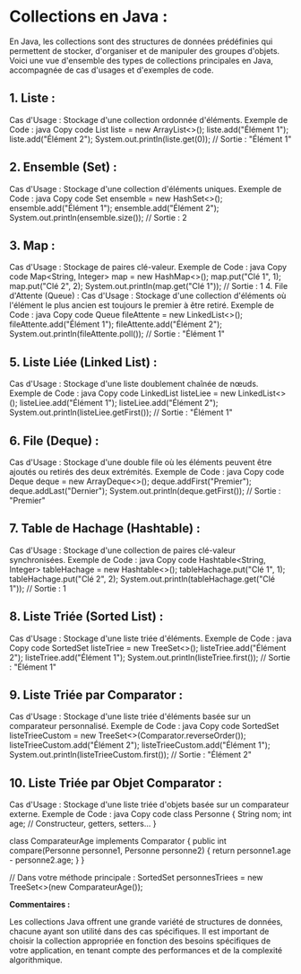 # Collections en Java :
En Java, les collections sont des structures de données prédéfinies qui permettent de stocker, d'organiser et de manipuler des groupes d'objets. Voici une vue d'ensemble des types de collections principales en Java, accompagnée de cas d'usages et d'exemples de code.

##  1. Liste :

Cas d'Usage : Stockage d'une collection ordonnée d'éléments.
Exemple de Code :
java
Copy code
List<String> liste = new ArrayList<>();
liste.add("Élément 1");
liste.add("Élément 2");
System.out.println(liste.get(0));  // Sortie : "Élément 1"

## 2. Ensemble (Set) :

Cas d'Usage : Stockage d'une collection d'éléments uniques.
Exemple de Code :
java
Copy code
Set<String> ensemble = new HashSet<>();
ensemble.add("Élément 1");
ensemble.add("Élément 2");
System.out.println(ensemble.size());  // Sortie : 2

## 3. Map :

Cas d'Usage : Stockage de paires clé-valeur.
Exemple de Code :
java
Copy code
Map<String, Integer> map = new HashMap<>();
map.put("Clé 1", 1);
map.put("Clé 2", 2);
System.out.println(map.get("Clé 1"));  // Sortie : 1
4. File d'Attente (Queue) :
Cas d'Usage : Stockage d'une collection d'éléments où l'élément le plus ancien est toujours le premier à être retiré.
Exemple de Code :
java
Copy code
Queue<String> fileAttente = new LinkedList<>();
fileAttente.add("Élément 1");
fileAttente.add("Élément 2");
System.out.println(fileAttente.poll());  // Sortie : "Élément 1"

## 5. Liste Liée (Linked List) :

Cas d'Usage : Stockage d'une liste doublement chaînée de nœuds.
Exemple de Code :
java
Copy code
LinkedList<String> listeLiee = new LinkedList<>();
listeLiee.add("Élément 1");
listeLiee.add("Élément 2");
System.out.println(listeLiee.getFirst());  // Sortie : "Élément 1"

## 6. File (Deque) :
Cas d'Usage : Stockage d'une double file où les éléments peuvent être ajoutés ou retirés des deux extrémités.
Exemple de Code :
java
Copy code
Deque<String> deque = new ArrayDeque<>();
deque.addFirst("Premier");
deque.addLast("Dernier");
System.out.println(deque.getFirst());  // Sortie : "Premier"

## 7. Table de Hachage (Hashtable) :
Cas d'Usage : Stockage d'une collection de paires clé-valeur synchronisées.
Exemple de Code :
java
Copy code
Hashtable<String, Integer> tableHachage = new Hashtable<>();
tableHachage.put("Clé 1", 1);
tableHachage.put("Clé 2", 2);
System.out.println(tableHachage.get("Clé 1"));  // Sortie : 1

## 8. Liste Triée (Sorted List) :
Cas d'Usage : Stockage d'une liste triée d'éléments.
Exemple de Code :
java
Copy code
SortedSet<String> listeTriee = new TreeSet<>();
listeTriee.add("Élément 2");
listeTriee.add("Élément 1");
System.out.println(listeTriee.first());  // Sortie : "Élément 1"

## 9. Liste Triée par Comparator :

Cas d'Usage : Stockage d'une liste triée d'éléments basée sur un comparateur personnalisé.
Exemple de Code :
java
Copy code
SortedSet<String> listeTrieeCustom = new TreeSet<>(Comparator.reverseOrder());
listeTrieeCustom.add("Élément 2");
listeTrieeCustom.add("Élément 1");
System.out.println(listeTrieeCustom.first());  // Sortie : "Élément 2"

## 10. Liste Triée par Objet Comparator :

Cas d'Usage : Stockage d'une liste triée d'objets basée sur un comparateur externe.
Exemple de Code :
java
Copy code
class Personne {
    String nom;
    int age;
    // Constructeur, getters, setters...
}

class ComparateurAge implements Comparator<Personne> {
    public int compare(Personne personne1, Personne personne2) {
        return personne1.age - personne2.age;
    }
}

// Dans votre méthode principale :
SortedSet<Personne> personnesTriees = new TreeSet<>(new ComparateurAge());

**Commentaires :**

Les collections Java offrent une grande variété de structures de données, chacune ayant son utilité dans des cas spécifiques.
Il est important de choisir la collection appropriée en fonction des besoins spécifiques de votre application, en tenant compte des performances et de la complexité algorithmique.
